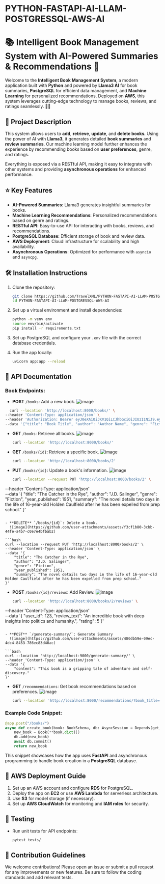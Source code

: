 # PYTHON-FASTAPI-AI-LLAM-POSTGRESSQL-AWS-AI

# 📚 Intelligent Book Management System with AI-Powered Summaries & Recommendations 🚀

Welcome to the **Intelligent Book Management System**, a modern application built with **Python** and powered by **Llama3 AI** for book summaries, **PostgreSQL** for efficient data management, and **Machine Learning** for personalized recommendations. Deployed on **AWS**, this system leverages cutting-edge technology to manage books, reviews, and ratings seamlessly. 📖✨

## 📝 Project Description

This system allows users to **add**, **retrieve**, **update**, and **delete books**. Using the power of AI with **Llama3**, it generates detailed **book summaries** and **review summaries**. Our machine learning model further enhances the experience by recommending books based on **user preferences**, genre, and ratings. 

Everything is exposed via a RESTful API, making it easy to integrate with other systems and providing **asynchronous operations** for enhanced performance.

## ⭐ Key Features

- **AI-Powered Summaries**: Llama3 generates insightful summaries for books.
- **Machine Learning Recommendations**: Personalized recommendations based on genre and ratings.
- **RESTful API**: Easy-to-use API for interacting with books, reviews, and recommendations.
- **PostgreSQL Database**: Efficient storage of book and review data.
- **AWS Deployment**: Cloud infrastructure for scalability and high availability.
- **Asynchronous Operations**: Optimized for performance with `asyncio` and `asyncpg`.

## 🛠️ Installation Instructions

1. Clone the repository:
   ```bash
   git clone https://github.com/TravelXML/PYTHON-FASTAPI-AI-LLAM-POSTGRESSQL-AWS-AI.git
   cd PYTHON-FASTAPI-AI-LLAM-POSTGRESSQL-AWS-AI
   ```

2. Set up a virtual environment and install dependencies:
   ```bash
   python -m venv env
   source env/bin/activate
   pip install -r requirements.txt
   ```

3. Set up PostgreSQL and configure your `.env` file with the correct database credentials.

4. Run the app locally:
   ```bash
   uvicorn app:app --reload
   ```

## 🔗 API Documentation

### Book Endpoints:
- **POST** `/books`: Add a new book.
  ![image](https://github.com/user-attachments/assets/29445278-c806-441b-b58e-5fc8ac456a2a)

```bash
  curl --location 'http://localhost:8000/books/' \
--header 'Content-Type: application/json' \
--header 'Authorization: Bearer eyJ0eXAiOiJKV1QiLCJhbGciOiJIUzI1NiJ9.eyJzdWIiOiJKS1RFU1QiLCJpYXQiOjE3Mjc4NDYwMjEsIm5iZiI6MTcyNzg0NjAyMSwianRpIjoiZTM3ZGI1MTYtY2YyMS00ZWQyLTk0NzMtYmUyZmE4ODZkZDUwIiwiZXhwIjoxNzI3ODQ2OTIxLCJ0eXBlIjoiYWNjZXNzIiwiZnJlc2giOmZhbHNlfQ.-AH9mlxlsaTY9TYiI7L8JtNIMExdxCY4K4jlXYerWs0' \
--data '{"title": "Book Title", "author": "Author Name", "genre": "Fiction", "year_published": 2023, "summary": "Sample summary."}'

```

- **GET** `/books`: Retrieve all books.
  ![image](https://github.com/user-attachments/assets/beb24d9a-fa1e-4cf4-a6e0-80cdba07a1b5)
  
  ```bash
  curl --location 'http://localhost:8000/books/'
  ```

- **GET** `/books/{id}`: Retrieve a specific book.
  ![image](https://github.com/user-attachments/assets/913a67c2-b20d-432d-af96-e6079a6bde0b)
  
  ```bash
  curl --location 'http://localhost:8000/books/2'
  ```

- **PUT** `/books/{id}`: Update a book's information.
  ![image](https://github.com/user-attachments/assets/2d523a0b-2541-4c1f-9c29-f3a7cb0a2515)
  
  ```bash
  curl --location --request PUT 'http://localhost:8000/books/2' \
--header 'Content-Type: application/json' \
--data '{
    "title": "The Catcher in the Rye",
    "author": "J.D. Salinger",
    "genre": "Fiction",
    "year_published": 1951,
    "summary": "The novel details two days in the life of 16-year-old Holden Caulfield after he has been expelled from prep school."
}'
```

- **DELETE** `/books/{id}`: Delete a book.
  ![image](https://github.com/user-attachments/assets/f3cf1b80-3cbb-44fe-a4b7-c0e7e4bfbab2)

```bash
curl --location --request PUT 'http://localhost:8000/books/2' \
--header 'Content-Type: application/json' \
--data '{
    "title": "The Catcher in the Rye",
    "author": "J.D. Salinger",
    "genre": "Fiction",
    "year_published": 1951,
    "summary": "The novel details two days in the life of 16-year-old Holden Caulfield after he has been expelled from prep school."
}'
```

- **POST** `/books/{id}/reviews`: Add Review.
  ![image](https://github.com/user-attachments/assets/9b5bfc30-241e-47cc-883a-7a7aa686d6c9)
  
  ```bash
  curl --location 'http://localhost:8000/books/2/reviews' \
--header 'Content-Type: application/json' \
--data '{
    "user_id": 123,
    "review_text": "An incredible book with deep insights into politics and humanity.",
    "rating": 5
}'
```

- **POST** `/generate-summary/`: Generate Summary
  ![image](https://github.com/user-attachments/assets/480db59e-09ec-4dc4-8453-786ec83d40ac)

```bash
curl --location 'http://localhost:9000/generate-summary/' \
--header 'Content-Type: application/json' \
--data '{
    "content": "This book is a gripping tale of adventure and self-discovery."
}'
```

- **GET** `/recommendations`: Get book recommendations based on preferences.
  ![image](https://github.com/user-attachments/assets/cffcb373-68af-4655-9350-ab2994e27dbb)
  
  ```bash
  curl --location 'http://localhost:8000/recommendations/?book_title=Dune'
  ```


### Example Code Snippet:

```python
@app.post("/books/")
async def create_book(book: BookSchema, db: AsyncSession = Depends(get_db)):
    new_book = Book(**book.dict())
    db.add(new_book)
    await db.commit()
    return new_book
```

This snippet showcases how the app uses **FastAPI** and asynchronous programming to handle book creation in a **PostgreSQL** database.

## 🚀 AWS Deployment Guide

1. Set up an AWS account and configure **RDS** for PostgreSQL.
2. Deploy the app on **EC2** or use **AWS Lambda** for serverless architecture.
3. Use **S3** for model storage (if necessary).
4. Set up **AWS CloudWatch** for monitoring and **IAM roles** for security.

## 🧪 Testing

- Run unit tests for API endpoints:
  ```bash
  pytest tests/
  ```

## 🤝 Contribution Guidelines

We welcome contributions! Please open an issue or submit a pull request for any improvements or new features. Be sure to follow the coding standards and add relevant tests.

